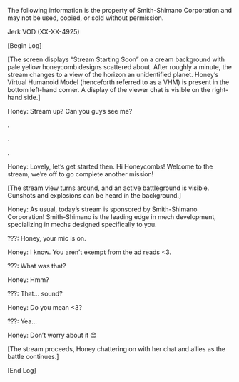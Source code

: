The following information is the property of Smith-Shimano Corporation and may not be used, copied, or sold without permission.

Jerk VOD (XX-XX-4925)

[Begin Log]

[The screen displays “Stream Starting Soon” on a cream background with pale yellow honeycomb designs scattered about. After roughly a minute, the stream changes to a view of the horizon an unidentified planet. Honey’s Virtual Humanoid Model (henceforth referred to as a VHM) is present in the bottom left-hand corner. A display of the viewer chat is visible on the right-hand side.]

Honey: Stream up? Can you guys see me?

.

.

.

Honey: Lovely, let’s get started then. Hi Honeycombs! Welcome to the stream, we’re off to go complete another mission!

[The stream view turns around, and an active battleground is visible. Gunshots and explosions can be heard in the background.]

Honey: As usual, today’s stream is sponsored by Smith-Shimano Corporation! Smith-Shimano is the leading edge in mech development, specializing in mechs designed specifically to you.

???: Honey, your mic is on.

Honey: I know. You aren’t exempt from the ad reads <3.

???: What was that?

Honey: Hmm?

???: That... sound?

Honey: Do you mean <3?

???: Yea...

Honey: Don’t worry about it 😊

[The stream proceeds, Honey chattering on with her chat and allies as the battle continues.]

[End Log]